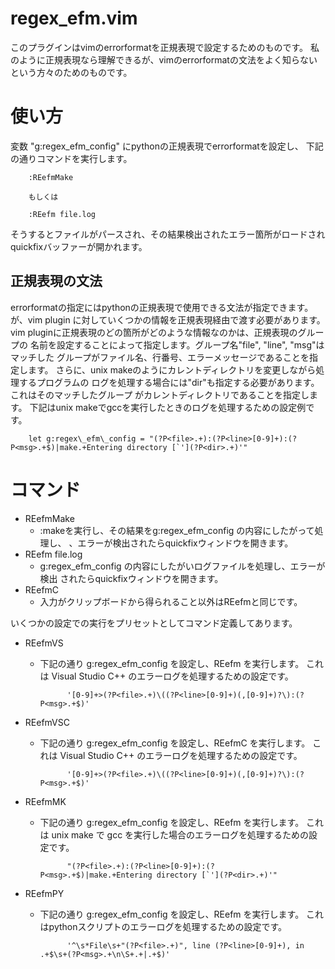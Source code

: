 regex\_efm.vim
==========
このプラグインはvimのerrorformatを正規表現で設定するためのものです。
私のように正規表現なら理解できるが、vimのerrorformatの文法をよく知らない
という方々のためのものです。

使い方
==========
変数 "g:regex\_efm\_config" にpythonの正規表現でerrorformatを設定し、
下記の通りコマンドを実行します。

        :REefmMake

        もしくは 

        :REefm file.log

そうするとファイルがパースされ、その結果検出されたエラー箇所がロードされ
quickfixバッファーが開かれます。

正規表現の文法
----------
errorformatの指定にはpythonの正規表現で使用できる文法が指定できます。
が、vim plugin に対していくつかの情報を正規表現経由で渡す必要があります。
vim pluginに正規表現のどの箇所がどのような情報なのかは、正規表現のグループの
名前を設定することによって指定します。グループ名"file", "line", "msg"はマッチした
グループがファイル名、行番号、エラーメッセージであることを指定します。
さらに、unix makeのようにカレントディレクトリを変更しながら処理するプログラムの
ログを処理する場合には"dir"も指定する必要があります。これはそのマッチしたグループ
がカレントディレクトリであることを指定します。
下記はunix makeでgccを実行したときのログを処理するための設定例です。


        let g:regex\_efm\_config = "(?P<file>.+):(?P<line>[0-9]+):(?P<msg>.+$)|make.+Entering directory [`'](?P<dir>.+)'"


コマンド
==========

* REefmMake
    * :makeを実行し、その結果をg:regex\_efm\_config の内容にしたがって処理し、
      、エラーが検出されたらquickfixウィンドウを開きます。
* REefm file.log
    * g:regex\_efm\_config の内容にしたがいログファイルを処理し、エラーが検出
      されたらquickfixウィンドウを開きます。
* REefmC
    * 入力がクリップボードから得られること以外はREefmと同じです。

いくつかの設定での実行をプリセットとしてコマンド定義してあります。

* REefmVS 
    * 下記の通り g:regex\_efm\_config を設定し、REefm を実行します。
      これは Visual Studio C++ のエラーログを処理するための設定です。

                '[0-9]+>(?P<file>.+)\((?P<line>[0-9]+)(,[0-9]+)?\):(?P<msg>.+$)' 
* REefmVSC 
    * 下記の通り g:regex\_efm\_config を設定し、REefmC を実行します。
      これは Visual Studio C++ のエラーログを処理するための設定です。

                '[0-9]+>(?P<file>.+)\((?P<line>[0-9]+)(,[0-9]+)?\):(?P<msg>.+$)'
* REefmMK 
    * 下記の通り g:regex\_efm\_config を設定し、REefm を実行します。
      これは unix make で gcc を実行した場合のエラーログを処理するための設定です。
      
                "(?P<file>.+):(?P<line>[0-9]+):(?P<msg>.+$)|make.+Entering directory [`'](?P<dir>.+)'"
* REefmPY 
    * 下記の通り g:regex\_efm\_config を設定し、REefm を実行します。
      これはpythonスクリプトのエラーログを処理するための設定です。
      
                '^\s*File\s+"(?P<file>.+)", line (?P<line>[0-9]+), in .+$\s+(?P<msg>.+\n\S+.+|.+$)'


